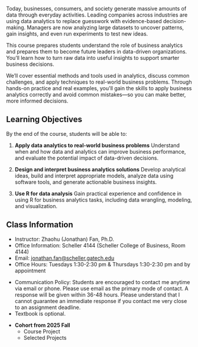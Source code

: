 Today, businesses, consumers, and society generate massive amounts of data through everyday activities. Leading companies across industries are using data analytics to replace guesswork with evidence-based decision-making. Managers are now analyzing large datasets to uncover patterns, gain insights, and even run experiments to test new ideas.

This course prepares students understand the role of business analytics and prepares them to become future leaders in data-driven organizations. You’ll learn how to turn raw data into useful insights to support smarter business decisions.

We’ll cover essential methods and tools used in analytics, discuss common challenges, and apply techniques to real-world business problems. Through hands-on practice and real examples, you'll gain the skills to apply business analytics correctly and avoid common mistakes—so you can make better, more informed decisions.


## Learning Objectives
By the end of the course, students will be able to:

1. **Apply data analytics to real-world business problems**
   Understand when and how data and analytics can improve business performance, and evaluate the potential impact of data-driven decisions.

2. **Design and interpret business analytics solutions**
   Develop analytical ideas, build and interpret appropriate models, analyze data using software tools, and generate actionable business insights.

3. **Use R for data analysis**
   Gain practical experience and confidence in using R for business analytics tasks, including data wrangling, modeling, and visualization.

## Class Information
* Instructor: Zhaohu (Jonathan) Fan, Ph.D.
* Office Information: Scheller 4144 (Scheller College of Business, Room 4144) 
* Email: jonathan.fan@scheller.gatech.edu
* Office Hours: Tuesdays 1:30-2:30 pm & Thursdays 1:30-2:30 pm and by appointment

 
- Communication Policy: Students are encouraged to contact me anytime via email or phone. Please use email as the primary mode of contact.  A response will be given within 36-48 hours.  Please understand that I cannot guarantee an immediate response if you contact me very close to an assignment deadline. 
- Textbook is optional.


 * **Cohort from 2025 Fall**
    * Course Project
    * Selected Projects
